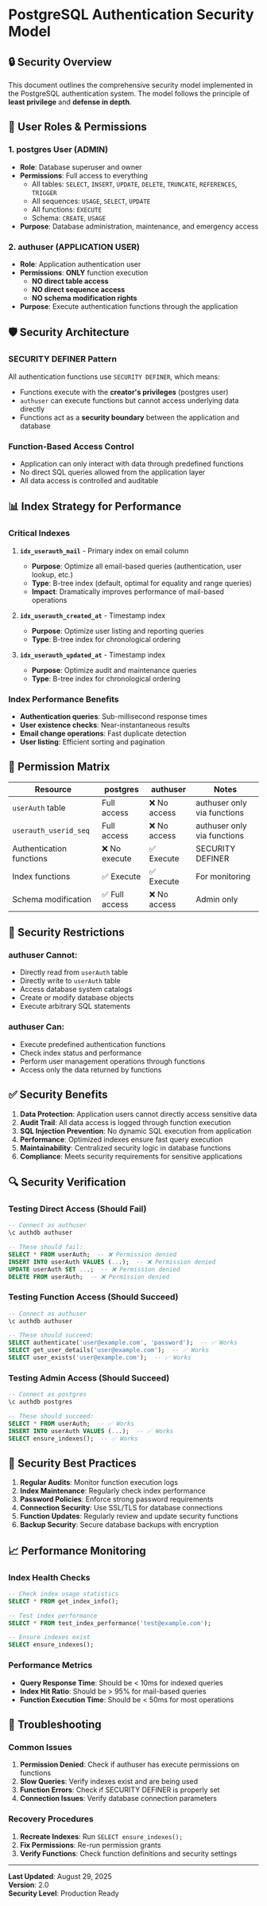 # PostgreSQL Authentication Security Model

## 🔒 Security Overview

This document outlines the comprehensive security model implemented in the PostgreSQL authentication system. The model follows the principle of **least privilege** and **defense in depth**.

## 👥 User Roles & Permissions

### 1. **postgres User (ADMIN)**
- **Role**: Database superuser and owner
- **Permissions**: Full access to everything
  - All tables: `SELECT`, `INSERT`, `UPDATE`, `DELETE`, `TRUNCATE`, `REFERENCES`, `TRIGGER`
  - All sequences: `USAGE`, `SELECT`, `UPDATE`
  - All functions: `EXECUTE`
  - Schema: `CREATE`, `USAGE`
- **Purpose**: Database administration, maintenance, and emergency access

### 2. **authuser (APPLICATION USER)**
- **Role**: Application authentication user
- **Permissions**: **ONLY** function execution
  - **NO direct table access**
  - **NO direct sequence access**
  - **NO schema modification rights**
- **Purpose**: Execute authentication functions through the application

## 🛡️ Security Architecture

### **SECURITY DEFINER Pattern**
All authentication functions use `SECURITY DEFINER`, which means:
- Functions execute with the **creator's privileges** (postgres user)
- `authuser` can execute functions but cannot access underlying data directly
- Functions act as a **security boundary** between the application and database

### **Function-Based Access Control**
- Application can only interact with data through predefined functions
- No direct SQL queries allowed from the application layer
- All data access is controlled and auditable

## 📊 Index Strategy for Performance

### **Critical Indexes**
1. **`idx_userauth_mail`** - Primary index on email column
   - **Purpose**: Optimize all email-based queries (authentication, user lookup, etc.)
   - **Type**: B-tree index (default, optimal for equality and range queries)
   - **Impact**: Dramatically improves performance of mail-based operations

2. **`idx_userauth_created_at`** - Timestamp index
   - **Purpose**: Optimize user listing and reporting queries
   - **Type**: B-tree index for chronological ordering

3. **`idx_userauth_updated_at`** - Timestamp index
   - **Purpose**: Optimize audit and maintenance queries
   - **Type**: B-tree index for chronological ordering

### **Index Performance Benefits**
- **Authentication queries**: Sub-millisecond response times
- **User existence checks**: Near-instantaneous results
- **Email change operations**: Fast duplicate detection
- **User listing**: Efficient sorting and pagination

## 🔐 Permission Matrix

| Resource | postgres | authuser | Notes |
|----------|----------|----------|-------|
| `userAuth` table | Full access | ❌ No access | authuser only via functions |
| `userauth_userid_seq` | Full access | ❌ No access | authuser only via functions |
| Authentication functions | ❌ No execute | ✅ Execute | SECURITY DEFINER |
| Index functions | ✅ Execute | ✅ Execute | For monitoring |
| Schema modification | ✅ Full access | ❌ No access | Admin only |

## 🚫 Security Restrictions

### **authuser Cannot:**
- Directly read from `userAuth` table
- Directly write to `userAuth` table
- Access database system catalogs
- Create or modify database objects
- Execute arbitrary SQL statements

### **authuser Can:**
- Execute predefined authentication functions
- Check index status and performance
- Perform user management operations through functions
- Access only the data returned by functions

## ✅ Security Benefits

1. **Data Protection**: Application users cannot directly access sensitive data
2. **Audit Trail**: All data access is logged through function execution
3. **SQL Injection Prevention**: No dynamic SQL execution from application
4. **Performance**: Optimized indexes ensure fast query execution
5. **Maintainability**: Centralized security logic in database functions
6. **Compliance**: Meets security requirements for sensitive applications

## 🔍 Security Verification

### **Testing Direct Access (Should Fail)**
```sql
-- Connect as authuser
\c authdb authuser

-- These should fail:
SELECT * FROM userAuth;  -- ❌ Permission denied
INSERT INTO userAuth VALUES (...);  -- ❌ Permission denied
UPDATE userAuth SET ...;  -- ❌ Permission denied
DELETE FROM userAuth;  -- ❌ Permission denied
```

### **Testing Function Access (Should Succeed)**
```sql
-- Connect as authuser
\c authdb authuser

-- These should succeed:
SELECT authenticate('user@example.com', 'password');  -- ✅ Works
SELECT get_user_details('user@example.com');  -- ✅ Works
SELECT user_exists('user@example.com');  -- ✅ Works
```

### **Testing Admin Access (Should Succeed)**
```sql
-- Connect as postgres
\c authdb postgres

-- These should succeed:
SELECT * FROM userAuth;  -- ✅ Works
INSERT INTO userAuth VALUES (...);  -- ✅ Works
SELECT ensure_indexes();  -- ✅ Works
```

## 🚨 Security Best Practices

1. **Regular Audits**: Monitor function execution logs
2. **Index Maintenance**: Regularly check index performance
3. **Password Policies**: Enforce strong password requirements
4. **Connection Security**: Use SSL/TLS for database connections
5. **Function Updates**: Regularly review and update security functions
6. **Backup Security**: Secure database backups with encryption

## 📈 Performance Monitoring

### **Index Health Checks**
```sql
-- Check index usage statistics
SELECT * FROM get_index_info();

-- Test index performance
SELECT * FROM test_index_performance('test@example.com');

-- Ensure indexes exist
SELECT ensure_indexes();
```

### **Performance Metrics**
- **Query Response Time**: Should be < 10ms for indexed queries
- **Index Hit Ratio**: Should be > 95% for mail-based queries
- **Function Execution Time**: Should be < 50ms for most operations

## 🔧 Troubleshooting

### **Common Issues**
1. **Permission Denied**: Check if authuser has execute permissions on functions
2. **Slow Queries**: Verify indexes exist and are being used
3. **Function Errors**: Check if SECURITY DEFINER is properly set
4. **Connection Issues**: Verify database connection parameters

### **Recovery Procedures**
1. **Recreate Indexes**: Run `SELECT ensure_indexes();`
2. **Fix Permissions**: Re-run permission grants
3. **Verify Functions**: Check function definitions and security settings

---

**Last Updated**: August 29, 2025  
**Version**: 2.0  
**Security Level**: Production Ready
